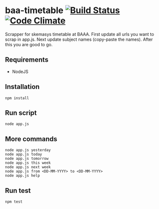 # baa-timetable [![Build Status](https://travis-ci.org/matq007/baa-timetable.svg?branch=master)](https://travis-ci.org/matq007/baa-timetable) [![Code Climate](https://codeclimate.com/github/matq007/baa-timetable/badges/gpa.svg)](https://codeclimate.com/github/matq007/baa-timetable)

Scrapper for skemasys timetable at BAAA. First update all urls you want to scrap in app.js. Next update subject names (copy-paste the names).
After this you are good to go.

## Requirements

* NodeJS

## Installation

```
npm install
```

## Run script

```
node app.js
```

## More commands
```
node app.js yesterday
node app.js today
node app.js tomorrow
node app.js this week
node app.js next week
node app.js from <DD-MM-YYYY> to <DD-MM-YYYY>
node app.js help
```

## Run test
```
npm test
```